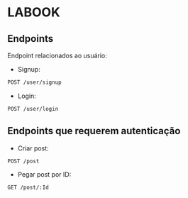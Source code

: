 # LABOOK

## Endpoints

Endpoint relacionados ao usuário:

- Signup: 
```bash
POST /user/signup
```
- Login: 
```bash
POST /user/login 
```

## Endpoints que requerem autenticação

- Criar post:
```bash
POST /post
```
- Pegar post por ID: 
```bash
GET /post/:Id
```